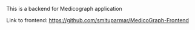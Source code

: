 This is a backend for Medicograph application

Link to frontend: https://github.com/smituparmar/MedicoGraph-Frontend
